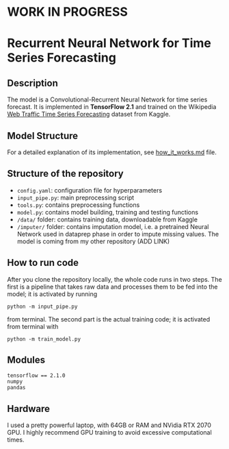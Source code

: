 # WORK IN PROGRESS

# Recurrent Neural Network for Time Series Forecasting

## Description
The model is a Convolutional-Recurrent Neural Network for time series forecast. It is implemented in **TensorFlow 2.1** and trained on the Wikipedia [Web Traffic Time Series Forecasting](https://www.kaggle.com/c/web-traffic-time-series-forecasting) dataset from Kaggle.

## Model Structure
For a detailed explanation of its implementation, see [how_it_works.md]() file.

## Structure of the repository
- `config.yaml`: configuration file for hyperparameters
- `input_pipe.py`: main preprocessing script
- `tools.py`: contains preprocessing functions
- `model.py`: contains model building, training and testing functions
- `/data/` folder: contains training data, downloadable from Kaggle
- `/imputer/` folder: contains imputation model, i.e. a pretrained Neural Network used in dataprep phase in order to impute missing values. The model is coming from my other repository (ADD LINK)

## How to run code
After you clone the repository locally, the whole code runs in two steps. The first is a pipeline that takes raw data and processes them to be fed into the model; it is activated by running

`python -m input_pipe.py`

from terminal. The second part is the actual training code; it is activated from terminal with

`python -m train_model.py`

## Modules
```
tensorflow == 2.1.0
numpy
pandas
```

## Hardware
I used a pretty powerful laptop, with 64GB or RAM and NVidia RTX 2070 GPU. I highly recommend GPU training to avoid excessive computational times.
